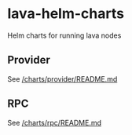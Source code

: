 # lava-helm-charts
Helm charts for running lava nodes

## Provider

See [/charts/provider/README.md](/charts/provider/README.md)


## RPC

See [/charts/rpc/README.md](/charts/rpc/README.md)

